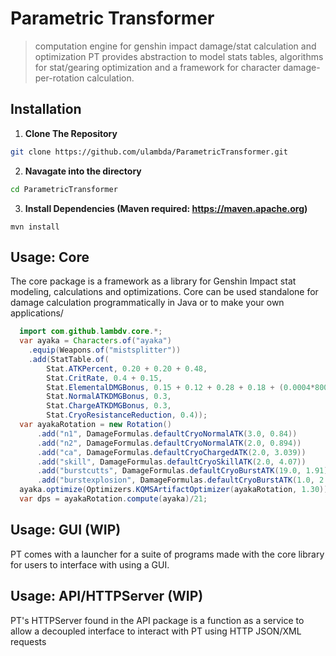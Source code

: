 # Parametric Transformer
> computation engine for genshin impact damage/stat calculation and optimization
 PT provides abstraction to model stats tables, algorithms for stat/gearing optimization and a framework for character damage-per-rotation calculation.

## Installation
 1. **Clone The Repository**
   ```bash
   git clone https://github.com/ulambda/ParametricTransformer.git 
   ```
 2. **Navagate into the directory**
  ```bash
  cd ParametricTransformer
  ```
 3. **Install Dependencies (Maven required: https://maven.apache.org)**
```
mvn install
```
## Usage: Core
The core package is a framework as a library for Genshin Impact stat modeling, calculations and optimizations. 
Core can be used standalone for damage calculation programmatically in Java or to make your own applications/
```java
  import com.github.lambdv.core.*;
  var ayaka = Characters.of("ayaka")
    .equip(Weapons.of("mistsplitter"))
    .add(StatTable.of(
        Stat.ATKPercent, 0.20 + 0.20 + 0.48,
        Stat.CritRate, 0.4 + 0.15,
        Stat.ElementalDMGBonus, 0.15 + 0.12 + 0.28 + 0.18 + (0.0004*800),
        Stat.NormalATKDMGBonus, 0.3,
        Stat.ChargeATKDMGBonus, 0.3,
        Stat.CryoResistanceReduction, 0.4));
  var ayakaRotation = new Rotation()
      .add("n1", DamageFormulas.defaultCryoNormalATK(3.0, 0.84))
      .add("n2", DamageFormulas.defaultCryoNormalATK(2.0, 0.894))
      .add("ca", DamageFormulas.defaultCryoChargedATK(2.0, 3.039))
      .add("skill", DamageFormulas.defaultCryoSkillATK(2.0, 4.07))
      .add("burstcutts", DamageFormulas.defaultCryoBurstATK(19.0, 1.91))
      .add("burstexplosion", DamageFormulas.defaultCryoBurstATK(1.0, 2.86));
  ayaka.optimize(Optimizers.KQMSArtifactOptimizer(ayakaRotation, 1.30));
  var dps = ayakaRotation.compute(ayaka)/21;
```
## Usage: GUI (WIP)
PT comes with a launcher for a suite of programs made with the core library for users to interface with using a GUI.

## Usage: API/HTTPServer (WIP)
PT's HTTPServer found in the API package is a function as a service to allow a decoupled interface to interact with PT using HTTP JSON/XML requests